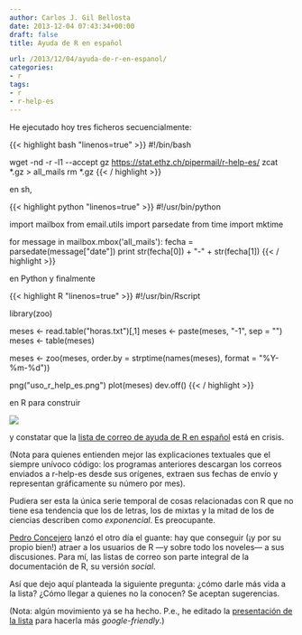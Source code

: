 ```yaml
---
author: Carlos J. Gil Bellosta
date: 2013-12-04 07:43:34+00:00
draft: false
title: Ayuda de R en español

url: /2013/12/04/ayuda-de-r-en-espanol/
categories:
- r
tags:
- r
- r-help-es
---
```


He ejecutado hoy tres ficheros secuencialmente:

{{< highlight bash "linenos=true" >}}
#!/bin/bash

wget -nd -r -l1 --accept gz https://stat.ethz.ch/pipermail/r-help-es/
zcat *.gz > all_mails
rm *.gz
{{< / highlight >}}

en sh,

{{< highlight python "linenos=true" >}}
#!/usr/bin/python

import mailbox
from email.utils import parsedate
from time import mktime

for message in mailbox.mbox('all_mails'):
    fecha = parsedate(message["date"])
    print str(fecha[0]) + "-" + str(fecha[1])
{{< / highlight >}}

en Python y finalmente

{{< highlight R "linenos=true" >}}
#!/usr/bin/Rscript

library(zoo)

meses <- read.table("horas.txt")[,1]
meses <- paste(meses, "-1", sep = "")
meses <- table(meses)

meses <- zoo(meses, order.by = strptime(names(meses), format = "%Y-%m-%d"))

png("uso_r_help_es.png")
    plot(meses)
dev.off()
{{< / highlight >}}

en R para construir

[![](/wp-uploads/2013/12/uso_r_help_es.png)
](/wp-uploads/2013/12/uso_r_help_es.png)

y constatar que la [lista de correo de ayuda de R en español](https://stat.ethz.ch/mailman/listinfo/r-help-es) está en crisis.

(Nota para quienes entienden mejor las explicaciones textuales que el siempre unívoco código: los programas anteriores descargan los correos enviados a r-help-es desde sus orígenes, extraen sus fechas de envío y representan gráficamente su número por mes).

Pudiera ser esta la única serie temporal de cosas relacionadas con R que no tiene esa tendencia que los de letras, los de mixtas y la mitad de los de ciencias describen como _exponencial_. Es preocupante.

[Pedro Concejero](https://twitter.com/ConcejeroPedro) lanzó el otro día el guante: hay que conseguir (¡y por su propio bien!) atraer a los usuarios de R —y sobre todo los noveles— a sus discusiones. Para mí, las listas de correo son parte integral de la documentación de R, su versión _social_.

Así que dejo aquí planteada la siguiente pregunta: ¿cómo darle más vida a la lista? ¿Cómo llegar a quienes no la conocen? Se aceptan sugerencias.

(Nota: algún movimiento ya se ha hecho. P.e., he editado la [presentación de la lista](https://stat.ethz.ch/mailman/listinfo/r-help-es) para hacerla más _google-friendly_.)
